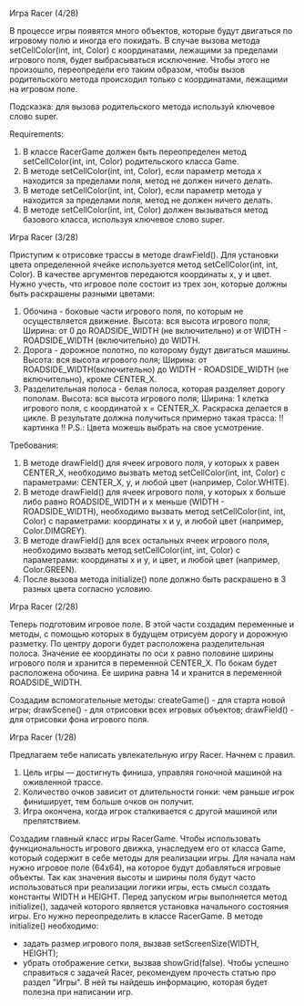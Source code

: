 Игра Racer (4/28)

В процессе игры появятся много объектов, которые будут двигаться по игровому полю и иногда его покидать. В случае вызова метода setCellColor(int, int, Color) с координатами, лежащими за пределами игрового поля, будет выбрасываться исключение.
Чтобы этого не произошло, переопредели его таким образом, чтобы вызов родительского метода происходил только с координатами, лежащими на игровом поле.

Подсказка: для вызова родительского метода используй ключевое слово super.


Requirements:
1. В классе RacerGame должен быть переопределен метод setCellColor(int, int, Color) родительского класса Game.
2. В методе setCellColor(int, int, Color), если параметр метода x находится за пределами поля, метод не должен ничего делать.
3. В методе setCellColor(int, int, Color), если параметр метода y находится за пределами поля, метод не должен ничего делать.
4. В методе setCellColor(int, int, Color) должен вызываться метод базового класса, используя ключевое слово super.

Игра Racer (3/28)

Приступим к отрисовке трассы в методе drawField().
Для установки цвета определенной ячейке используется метод setCellColor(int, int, Color). В качестве аргументов передаются координаты x, y и цвет.
Нужно учесть, что игровое поле состоит из трех зон, которые должны быть раскрашены разными цветами:
1. Обочина - боковые части игрового поля, по которым не осуществляется движение.
Высота: вся высота игрового поля;
Ширина: от 0 до ROADSIDE_WIDTH (не включительно) и от WIDTH - ROADSIDE_WIDTH (включительно) до WIDTH.
2. Дорога - дорожное полотно, по которому будут двигаться машины.
Высота: вся высота игрового поля;
Ширина: от ROADSIDE_WIDTH(включительно) до WIDTH - ROADSIDE_WIDTH (не включительно), кроме CENTER_X.
3. Разделительная полоса - белая полоса, которая разделяет дорогу пополам.
Высота: вся высота игрового поля;
Ширина: 1 клетка игрового поля, с координатой x = CENTER_X.
Раскраска делается в цикле.
В результате должна получиться примерно такая трасса:
!! картинка !!
P.S.: Цвета можешь выбрать на свое усмотрение.

Требования:
1.	В методе drawField() для ячеек игрового поля, у которых x равен CENTER_X, необходимо вызвать метод setCellColor(int, int, Color) с параметрами: CENTER_X,  y, и любой цвет (например, Color.WHITE).
2.	В методе drawField() для ячеек игрового поля, у которых x больше либо равно ROADSIDE_WIDTH и x меньше (WIDTH - ROADSIDE_WIDTH), необходимо вызвать метод setCellColor(int, int, Color) с параметрами: координаты x и y, и любой цвет (например, Color.DIMGREY).
3.	В методе drawField() для всех остальных ячеек игрового поля, необходимо вызвать метод setCellColor(int, int, Color) с параметрами: координаты x и y, и цвет, и любой цвет (например, Color.GREEN).
4.	После вызова метода initialize() поле должно быть раскрашено в 3 разных цвета согласно условию.

Игра Racer (2/28)

Теперь подготовим игровое поле.
В этой части создадим переменные и методы, с помощью которых в будущем отрисуем дорогу и дорожную разметку.
По центру дороги будет расположена разделительная полоса.
Значение ее координаты по оси x равно половине ширины игрового поля и хранится в переменной CENTER_X.
По бокам будет расположена обочина. Ее ширина равна 14 и хранится в переменной ROADSIDE_WIDTH.

Создадим вспомогательные методы:
createGame() - для старта новой игры;
drawScene() - для отрисовки всех игровых объектов;
drawField() - для отрисовки фона игрового поля.



Игра Racer (1/28)

Предлагаем тебе написать увлекательную игру Racer. Начнем с правил.
1. Цель игры &mdash; достигнуть финиша, управляя гоночной машиной на оживленной трассе.
2. Количество очков зависит от длительности гонки: чем раньше игрок финиширует, тем больше очков
он получит.
3. Игра окончена, когда игрок сталкивается с другой машиной или препятствием.

Создадим главный класс игры RacerGame. Чтобы использовать функциональность игрового движка, унаследуем его от класса Game, который содержит в себе методы для реализации игры.
Для начала нам нужно игровое поле (64х64), на которое будут добавляться игровые объекты. Так как значения высоты и ширины поля будут часто использоваться при реализации логики игры, есть смысл создать константы WIDTH и HEIGHT.
Перед запуском игры выполняется метод initialize(), задачей которого является установка начального состояния игры. Его нужно переопределить в классе RacerGame.
В методе initialize() необходимо:
- задать размер игрового поля, вызвав setScreenSize(WIDTH, HEIGHT);
- убрать отображение сетки, вызвав showGrid(false).
Чтобы успешно справиться с задачей Racer, рекомендуем прочесть статью про раздел &quot;Игры&quot;. В ней ты найдешь информацию, которая будет полезна при написании игр.
